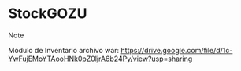 # StockGOZU
>[!NOTE]
>Módulo de Inventario
archivo war: https://drive.google.com/file/d/1c-YwFujEMoYTAooHNk0pZ0ljrA6b24Py/view?usp=sharing
